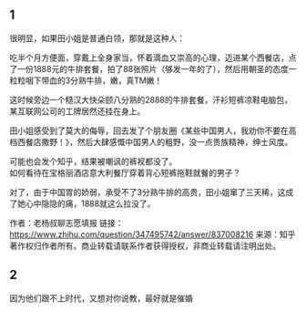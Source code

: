 ## 1
很明显，如果田小姐是普通白领，那就是这种人：

吃半个月方便面，穿戴上全身家当，怀着滴血又崇高的心理，迈进某个西餐店，点了一份1888元的牛排套餐，拍了88张照片（够发一年的了），然后用朝圣的态度一粒粒咽下带血的3分熟牛排，嫩，真TM嫩！

这时候旁边一个糙汉大快朵颐八分熟的2888的牛排套餐，汗衫短裤凉鞋电脑包，某互联网公司的工牌居然还挂在身上。

田小姐感受到了莫大的侮辱，回去发了个朋友圈《某些中国男人，我劝你不要在高档西餐店撒野！》，然后大肆感慨中国男人的粗野，没一点贵族精神，绅士风度。

可能也会发个知乎，结果被嘲讽的裤衩都没了。  
如何看待在宝格丽酒店意大利餐厅穿着背心短裤拖鞋就餐的男子？

对了，由于中国胃的娇弱，承受不了3分熟牛排的高贵，田小姐窜了三天稀，这成了她心中隐隐的痛，1888就这么拉没了。

作者：老杨叔聊志愿填报
链接：https://www.zhihu.com/question/347495742/answer/837008216
来源：知乎
著作权归作者所有。商业转载请联系作者获得授权，非商业转载请注明出处。


## 2

因为他们跟不上时代，又想对你说教，最好就是催婚
